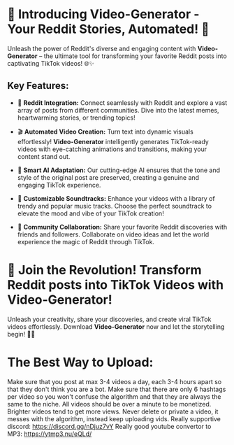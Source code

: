 # 🚀 Introducing Video-Generator - Your Reddit Stories, Automated! 🎉

Unleash the power of Reddit's diverse and engaging content with **Video-Generator** – the ultimate tool for transforming your favorite Reddit posts into captivating TikTok videos! 🌐✨

## Key Features:

-   📰 **Reddit Integration:** Connect seamlessly with Reddit and explore a vast array of posts from different communities. Dive into the latest memes, heartwarming stories, or trending topics!

-   🎬 **Automated Video Creation:** Turn text into dynamic visuals effortlessly! **Video-Generator** intelligently generates TikTok-ready videos with eye-catching animations and transitions, making your content stand out.

-   🤖 **Smart AI Adaptation:** Our cutting-edge AI ensures that the tone and style of the original post are preserved, creating a genuine and engaging TikTok experience.

-   🎵 **Customizable Soundtracks:** Enhance your videos with a library of trendy and popular music tracks. Choose the perfect soundtrack to elevate the mood and vibe of your TikTok creation!

-   👥 **Community Collaboration:** Share your favorite Reddit discoveries with friends and followers. Collaborate on video ideas and let the world experience the magic of Reddit through TikTok.

# 🚀 Join the Revolution! Transform Reddit posts into TikTok Videos with **Video-Generator**!

Unleash your creativity, share your discoveries, and create viral TikTok videos effortlessly. Download **Video-Generator** now and let the storytelling begin! 🚀🌟

# The Best Way to Upload:
Make sure that you post at max 3-4 videos a day, each 3-4 hours apart so that they don't think you are a bot.
Make sure that there are only 6 hashtags per video so you won't confuse the algorithm and that they are always the same to the niche.
All videos should be over a minute to be monetized.
Brighter videos tend to get more views.
Never delete or private a video, it messes with the algorithm, instead keep uploading vids.
Really supportive discord: https://discord.gg/nDjuz7vY 
Really good youtube convertor to MP3: https://ytmp3.nu/eQLd/
<!-- gpt4all info at https://docs.gpt4all.io/gpt4all_python.html#managing-templates
gpt4all folder thing:  "C:\Users\zivbe\.cache\gpt4all\mistral-7b-openorca.Q4_0.gguf2.gguf" -->
